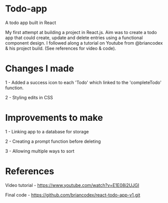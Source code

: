 # Todo-app
A todo app built in React

My first attempt at building a project in React.js. Aim was to create a todo app that could create, update and delete entries using a functional component design. 
I followed along a tutorial on Youtube from @briancodex & his project build. (See references for video & code).

# Changes I made
1 - Added a success icon to each 'Todo' which linked to the 'completeTodo' function.

2 - Styling edits in CSS

# Improvements to make
1 - Linking app to a database for storage

2 - Creating a prompt function before deleting

3 - Allowing multiple ways to sort

# References
Video tutorial - https://www.youtube.com/watch?v=E1E08i2UJGI

Final code - https://github.com/briancodex/react-todo-app-v1.git
